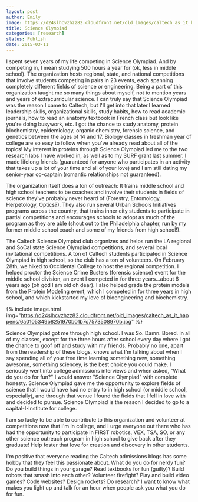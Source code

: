 ```yaml
---
layout: post
author: Emily
image: https://d24slhcvzhzz82.cloudfront.net/old_images/caltech_as_it_happens/6a0105349b8251970b01b8d0e079cf970c.jpg
title: Science Olympiad 
categories: [research]
status: Publish
date: 2015-03-11
---
```



I spent seven years of my life competing in Science Olympiad. And by competing in, I mean studying 500 hours a year for (ok, less in middle school). The organization hosts regional, state, and national competitions that involve students competing in pairs in 23 events, each spanning completely different fields of science or engineering. Being a part of this organization taught me so many things about myself, not to mention years and years of extracurricular science. I can truly say that Science Olympiad was the reason I came to Caltech, but I'll get into that later.I learned leadership skills, organizational skills, study habits, how to read academic journals, how to read an anatomy textbook in French class but look like you're doing busywork, etc. I got the chance to study anatomy, protein biochemistry, epidemiology, organic chemistry, forensic science, and genetics between the ages of 14 and 17. Biology classes in freshman year of college are so easy to follow when you've already read about all of the topics! My interest in proteins through Science Olympiad led me to the two research labs I have worked in, as well as to my SURF grant last summer. I made lifelong friends (guaranteed for anyone who participates in an activity that takes up a lot of your time and all of your love) and I am still dating my senior-year co-captain (romantic relationships not guaranteed).

The organization itself does a ton of outreach: It trains middle school and high school teachers to be coaches and involve their students in fields of science they've probably never heard of (Forestry, Entomology, Herpetology, Optics?). They also run several Urban Schools Initiatives programs across the country, that trains inner city students to participate in partial competitions and encourages schools to adopt as much of the program as they are able (shout out to the Philadelphia chapter, run by my former middle school coach and some of my friends from high school!).

The Caltech Science Olympiad club organizes and helps run the LA regional and SoCal state Science Olympiad competitions, and several local invitational competitions. A ton of Caltech students participated in Science Olympiad in high school, so the club has a ton of volunteers. On February 28th, we hiked to Occidental College to host the regional competition. I helped proctor the Science Crime Busters (forensic science) event for the middle school division, an event I competed in for three years...about 6 years ago (oh god I am old oh dear). I also helped grade the protein models from the Protein Modeling event, which I competed in for three years in high school, and which kickstarted my love of bioengineering and biochemistry.


{% include image.html img="https://d24slhcvzhzz82.cloudfront.net/old_images/caltech_as_it_happens/6a0105349b8251970b01b7c7573508970b.jpg" %}

Science Olympiad got me through high school. I was So. Damn. Bored. in all of my classes, except for the three hours after school every day where I got the chance to goof off and study with my friends. Probably no one, apart from the readership of these blogs, knows what I'm talking about when I say spending all of your free time learning something new, something awesome, something sciencey, is the best choice you could make. I seriously went into college admissions interviews and when asked, "What do you do for fun?" I would answer "Science Olympiad" with complete honesty. Science Olympiad gave me the opportunity to explore fields of science that I would have had no entry to in high school (or middle school, especially), and through that venue I found the fields that I fell in love with and decided to pursue. Science Olympiad is the reason I decided to go to a capital-I-Institute for college.

I am so lucky to be able to contribute to this organization and volunteer at competitions now that I'm in college, and I urge everyone out there who has had the opportunity to participate in FIRST robotics, VEX, TSA, SO, or any other science outreach program in high school to give back after they graduate! Help foster that love for creation and discovery in other students.

I'm positive that everyone reading the Caltech admissions blogs has some hobby that they feel this passionate about. What do you do for nerdy fun? Do you build things in your garage? Read textbooks for fun (guilty)? Build robots that smash into each other? Volunteer firefight? Play and build video games? Code websites? Design rockets? Do research? I want to know what makes you light up and talk for an hour when people ask you what you do for fun.

